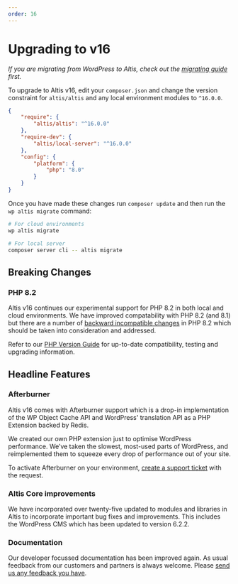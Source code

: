 ```yaml
---
order: 16
---
```


# Upgrading to v16

_If you are migrating from WordPress to Altis, check out the [migrating guide](../migrating/) first._

To upgrade to Altis v16, edit your `composer.json` and change the version constraint for `altis/altis` and any local
environment modules to `^16.0.0`.

```json
{
	"require": {
		"altis/altis": "^16.0.0"
	},
	"require-dev": {
		"altis/local-server": "^16.0.0"
	},
	"config": {
		"platform": {
			"php": "8.0"
		}
	}
}
```

Once you have made these changes run `composer update` and then run the `wp altis migrate` command:

```sh
# For cloud environments
wp altis migrate

# For local server
composer server cli -- altis migrate
```

## Breaking Changes

### PHP 8.2 ###

Altis v16 continues our experimental support for PHP 8.2 in both local and cloud environments. We have improved
compatability with PHP 8.2 (and 8.1) but there are a number
of [backward incompatible changes](https://www.php.net/manual/en/migration82.incompatible.php) in PHP 8.2 which should
be taken into consideration and addressed.

Refer to our [PHP Version Guide](docs://guides/updating-php/) for up-to-date compatibility, testing and upgrading
information.

## Headline Features

### Afterburner

Altis v16 comes with Afterburner support which is a drop-in implementation of the WP Object Cache API and WordPress'
translation API as a PHP Extension backed by Redis.

We created our own PHP extension just to optimise WordPress performance. We’ve taken the slowest,
most-used parts of WordPress, and reimplemented them to squeeze every drop of performance out of your site.

To activate Afterburner on your environment, [create a support ticket](support://new) with the request.

### Altis Core improvements

We have incorporated over twenty-five updated to modules and libraries in Altis to incorporate important bug fixes and
improvements. This includes the WordPress CMS which has been updated to version 6.2.2.

### Documentation

Our developer focussed documentation has been improved again. As usual feedback from our
customers and partners is always welcome. Please [send us any feedback you have](mailto://support@altis-dxp.com).
